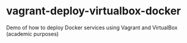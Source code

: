 # vagrant-deploy-virtualbox-docker
Demo of how to deploy Docker services using Vagrant and VirtualBox (academic purposes)
